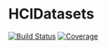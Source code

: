 # HCIDatasets

[![Build Status](https://travis-ci.com/mileslucas/HCIDatasets.jl.svg?branch=master)](https://travis-ci.com/mileslucas/HCIDatasets.jl)
[![Coverage](https://codecov.io/gh/mileslucas/HCIDatasets.jl/branch/master/graph/badge.svg)](https://codecov.io/gh/mileslucas/HCIDatasets.jl)
